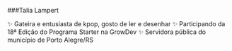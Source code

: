 ###Talia Lampert

✨ Gateira e entusiasta de kpop, gosto de ler e desenhar
✨ Participando da 18ª Edição do Programa Starter na GrowDev
✨ Servidora pública do município de Porto Alegre/RS
<!--
**talialampert/talialampert** is a ✨ _special_ ✨ repository because its `README.md` (this file) appears on your GitHub profile.


- Linguagem de Programação favorita - se já possuir alguma
- O que está estudando atualmente - aqui você pode colocar as
linguagens e tecnologias que está vendo atualmente no Programa
Starter

-->
